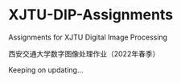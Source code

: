 # XJTU-DIP-Assignments

Assignments for XJTU Digital Image Processing

西安交通大学数字图像处理作业（2022年春季）

Keeping on updating...
